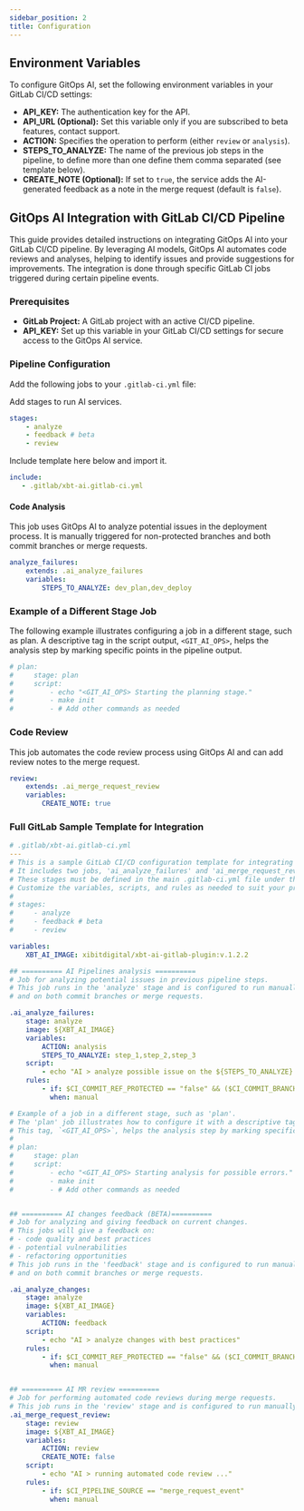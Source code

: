 ```yaml
---
sidebar_position: 2
title: Configuration
---
```


## Environment Variables

To configure GitOps AI, set the following environment variables in your GitLab CI/CD settings:

- **API_KEY:** The authentication key for the API.
- **API_URL (Optional):** Set this variable only if you are subscribed to beta features, contact support.
- **ACTION:** Specifies the operation to perform (either `review` or `analysis`).
- **STEPS_TO_ANALYZE:** The name of the previous job steps in the pipeline, to define more than one define them comma separated (see template below).
- **CREATE_NOTE (Optional):** If set to `true`, the service adds the AI-generated feedback as a note in the merge request (default is `false`).

## GitOps AI Integration with GitLab CI/CD Pipeline

This guide provides detailed instructions on integrating GitOps AI into your GitLab CI/CD pipeline. By leveraging AI models, GitOps AI automates code reviews and analyses, helping to identify issues and provide suggestions for improvements. The integration is done through specific GitLab CI jobs triggered during certain pipeline events.

### Prerequisites

- **GitLab Project:** A GitLab project with an active CI/CD pipeline.
- **API_KEY:** Set up this variable in your GitLab CI/CD settings for secure access to the GitOps AI service.

### Pipeline Configuration

Add the following jobs to your `.gitlab-ci.yml` file:

Add stages to run AI services.

```yaml
stages:
    - analyze
    - feedback # beta
    - review
```

Include template here below and import it.

```yaml
include:
   - .gitlab/xbt-ai.gitlab-ci.yml
```

#### Code Analysis

This job uses GitOps AI to analyze potential issues in the deployment process. It is manually triggered for non-protected branches and both commit branches or merge requests.

```yaml
analyze_failures:
    extends: .ai_analyze_failures
    variables:
        STEPS_TO_ANALYZE: dev_plan,dev_deploy
```

### Example of a Different Stage Job

The following example illustrates configuring a job in a different stage, such as plan. A descriptive tag in the script output, `<GIT_AI_OPS>`, helps the analysis step by marking specific points in the pipeline output.

```yaml
# plan:
#     stage: plan
#     script:
#         - echo "<GIT_AI_OPS> Starting the planning stage."
#         - make init
#         - # Add other commands as needed
```

### Code Review

This job automates the code review process using GitOps AI and can add review notes to the merge request.

```yaml
review:
    extends: .ai_merge_request_review
    variables:
        CREATE_NOTE: true
```

### Full GitLab Sample Template for Integration

```yaml
# .gitlab/xbt-ai.gitlab-ci.yml
---
# This is a sample GitLab CI/CD configuration template for integrating with the xbt-ai-gitlab plugin.
# It includes two jobs, 'ai_analyze_failures' and 'ai_merge_request_review', which run in the 'analyze' and 'review' stages, respectively.
# These stages must be defined in the main .gitlab-ci.yml file under the 'stages' section to ensure they are recognized by the pipeline.
# Customize the variables, scripts, and rules as needed to suit your project's requirements.
#
# stages:
#     - analyze
#     - feedback # beta
#     - review

variables:
    XBT_AI_IMAGE: xibitdigital/xbt-ai-gitlab-plugin:v.1.2.2

## ========== AI Pipelines analysis ==========
# Job for analyzing potential issues in previous pipeline steps.
# This job runs in the 'analyze' stage and is configured to run manually on non-protected branches
# and on both commit branches or merge requests.

.ai_analyze_failures:
    stage: analyze
    image: ${XBT_AI_IMAGE}
    variables:
        ACTION: analysis
        STEPS_TO_ANALYZE: step_1,step_2,step_3
    script:
        - echo "AI > analyze possible issue on the ${STEPS_TO_ANALYZE} steps"
    rules:
        - if: $CI_COMMIT_REF_PROTECTED == "false" && ($CI_COMMIT_BRANCH || $CI_PIPELINE_SOURCE == "merge_request_event")
          when: manual

# Example of a job in a different stage, such as 'plan'.
# The 'plan' job illustrates how to configure it with a descriptive tag in your script output.
# This tag, `<GIT_AI_OPS>`, helps the analysis step by marking specific points in the pipeline output.
#
# plan:
#     stage: plan
#     script:
#         - echo "<GIT_AI_OPS> Starting analysis for possible errors."
#         - make init
#         - # Add other commands as needed


## ========== AI changes feedback (BETA)==========
# Job for analyzing and giving feedback on current changes.
# This jobs will give a feedback on:
# - code quality and best practices
# - potential vulnerabilities
# - refactoring opportunities
# This job runs in the 'feedback' stage and is configured to run manually on non-protected branches
# and on both commit branches or merge requests.

.ai_analyze_changes:
    stage: analyze
    image: ${XBT_AI_IMAGE}
    variables:
        ACTION: feedback
    script:
        - echo "AI > analyze changes with best practices"
    rules:
        - if: $CI_COMMIT_REF_PROTECTED == "false" && ($CI_COMMIT_BRANCH || $CI_PIPELINE_SOURCE == "merge_request_event")
          when: manual


## ========== AI MR review ==========
# Job for performing automated code reviews during merge requests.
# This job runs in the 'review' stage and is configured to run manually when a merge request event is detected.
.ai_merge_request_review:
    stage: review
    image: ${XBT_AI_IMAGE}
    variables:
        ACTION: review
        CREATE_NOTE: false
    script:
        - echo "AI > running automated code review ..."
    rules:
        - if: $CI_PIPELINE_SOURCE == "merge_request_event"
          when: manual

```
